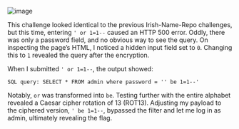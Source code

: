 ![image](https://github.com/user-attachments/assets/ef646f18-bd82-4475-bbe5-74b9f4a57988)


This challenge looked identical to the previous Irish-Name-Repo challenges, but this time, entering `' or 1=1--` caused an HTTP 500 error. Oddly, there was only a password field, and no obvious way to see the query. On inspecting the page’s HTML, I noticed a hidden input field set to `0`. Changing this to `1` revealed the query after the encryption.

When I submitted `' or 1=1--`, the output showed:

```
SQL query: SELECT * FROM admin where password = '' be 1=1--'
```

Notably, `or` was transformed into `be`. Testing further with the entire alphabet revealed a Caesar cipher rotation of 13 (ROT13). Adjusting my payload to the ciphered version, `' be 1=1--`, bypassed the filter and let me log in as admin, ultimately revealing the flag.
